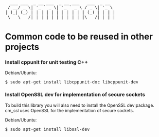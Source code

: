 <pre>
  ___ ___  _ __ ___  _ __ ___   ___  _ __
 / __/ _ \| '_ ` _ \| '_ ` _ \ / _ \| '_ \
| (_| (_) | | | | | | | | | | | (_) | | | |
 \___\___/|_| |_| |_|_| |_| |_|\___/|_| |_|
</pre>

# Common code to be reused in other projects



### Install cppunit for unit testing C++

Debian/Ubuntu:
<pre>
$ sudo apt-get install libcppunit-doc libcppunit-dev
</pre>

### Install OpenSSL dev for implementation of secure sockets

To build this library you will also need to install the OpenSSL dev package.
cm_ssl uses OpenSSL for the implementation of secure sockets.

Debian/Ubuntu:
<pre>
$ sudo apt-get install libssl-dev
</pre>




